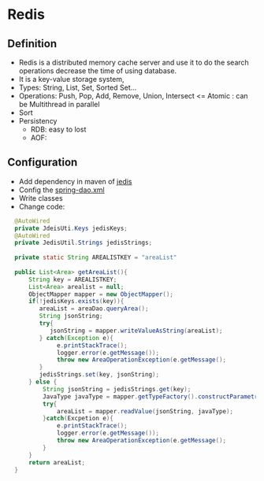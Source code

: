 # Redis
## Definition
- Redis is a distributed memory cache server and use it to do the search operations decrease the time of using database.
- It is a key-value storage system, 
- Types: String, List, Set, Sorted Set... 
- Operations: Push, Pop, Add, Remove, Union, Intersect  <= Atomic : can be Multithread in parallel
- Sort
- Persistency
  - RDB: easy to lost
  - AOF:
  
## Configuration
- Add dependency in maven of [jedis](https://mvnrepository.com/artifact/redis.clients/jedis)
- Config the [spring-dao.xml](../src/main/resources/spring/spring-dao.xml)
- Write classes  
- Change code:
```java
  @AutoWired
  private JdeisUti.Keys jedisKeys;
  @AutoWired
  private JedisUtil.Strings jedisStrings;
  
  private static String AREALISTKEY = "areaList"
  
  public List<Area> getAreaList(){
      String key = AREALISTKEY;
      List<Area> arealist = null;
      ObjectMapper mapper = new ObjectMapper();
      if(!jedisKeys.exists(key)){
         areaList = areaDao.queryArea();
         String jsonString;
         try{
            jsonString = mapper.writeValueAsString(areaList);
         } catch(Exception e){
              e.printStackTrace();
              logger.error(e.getMessage());
              throw new AreaOperationException(e.getMessage();
         }
         jedisStrings.set(key, jsonString);
      } else {
          String jsonString = jedisStrings.get(key);
          JavaType javaType = mapper.getTypeFactory().constructParametricType(ArrayList.class, Area.class);
          try{
              areaList = mapper.readValue(jsonString, javaType);
          }catch(Excpetion e){
              e.printStackTrace();
              logger.error(e.getMessage());
              throw new AreaOperationException(e.getMessage();
          }
      }
      return areaList;
  }
```
